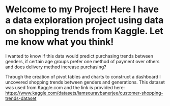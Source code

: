 # Welcome to my Project! Here I have a data exploration project using data on shopping trends from Kaggle.  Let me know what you think!

I wanted to know if this data would predict purchasing trends between genders, if certain age groups prefer one method of payment over others and does delivery method increase purchasing? 

Through the creation of pivot tables and charts to construct a dashboard I uncovered shopping trends between genders and generations. This dataset was used from Kaggle.com and the link is provided here: https://www.kaggle.com/datasets/iamsouravbanerjee/customer-shopping-trends-dataset
